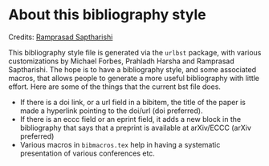 # About this bibliography style

Credits: [Ramprasad Saptharishi](http://www.tcs.tifr.res.in/~ramprasad/)

This bibliography style file is generated via the `urlbst` package, with various customizations by Michael Forbes, Prahladh Harsha and Ramprasad Saptharishi. The hope is to have a bibliography style, and some associated macros, that allows people to generate a more useful bibliography with little effort. Here are some of the things that the current bst file does. 

 * If there is a doi link, or a url field in a bibitem, the title of the paper is made a hyperlink pointing to the doi/url (doi preferred). 
 * If there is an eccc field or an eprint field, it adds a new block in the bibliography that says that a preprint is available at arXiv/ECCC (arXiv preferred)
 * Various macros in `bibmacros.tex` help in having a systematic presentation of various conferences etc. 